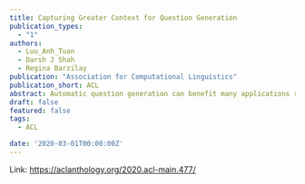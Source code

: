 ```yaml
---
title: Capturing Greater Context for Question Generation
publication_types:
  - "1"
authors:
  - Luu_Anh_Tuan
  - Darsh J Shah
  - Regina Barzilay
publication: "Association for Computational Linguistics"
publication_short: ACL
abstract: Automatic question generation can benefit many applications ranging from dialogue systems to reading comprehension. While questions are often asked with respect to long documents, there are many challenges with modeling such long documents. Many existing techniques generate questions by effectively looking at one sentence at a time, leading to questions that are easy and not reflective of the human process of question generation. Our goal is to incorporate interactions across multiple sentences to generate realistic questions for long documents. In order to link a broad document context to the target answer, we represent the relevant context via a multi-stage attention mechanism, which forms the foundation of a sequence to sequence model. We outperform state-of-the-art methods on question generation on three question-answering datasets -- SQuAD, MS MARCO and NewsQA.
draft: false
featured: false
tags:
  - ACL

date: '2020-03-01T00:00:00Z'
---
```

Link: https://aclanthology.org/2020.acl-main.477/